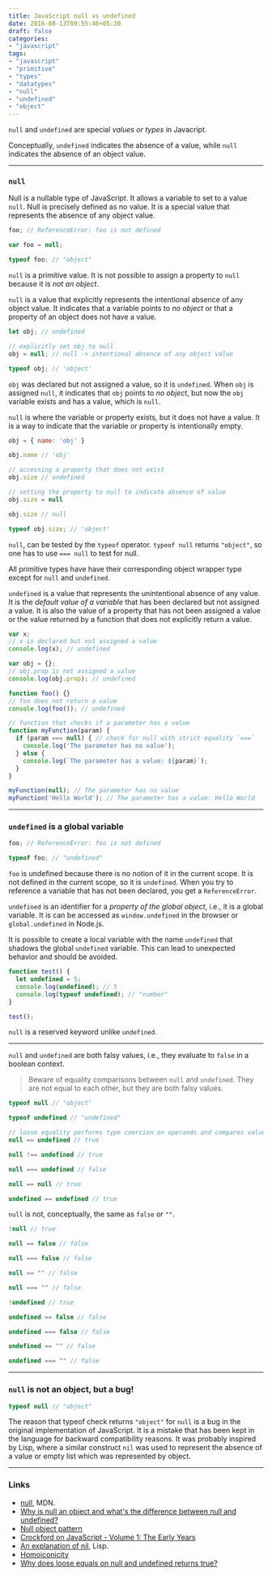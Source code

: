 ```yaml
---
title: JavaScript null vs undefined
date: 2016-08-13T09:55:46+05:30
draft: false
categories:
- "javascript"
tags:
- "javascript"
- "primitive"
- "types"
- "datatypes"
- "null"
- "undefined"
- "object"
---
```


`null` and `undefined` are special _values or types_ in Javacript. 

Conceptually, `undefined` indicates the absence of a value, while `null` indicates the absence of an object value.

------

### `null`

Null is a nullable type of JavaScript. It allows a variable to set to a value `null`. Null is precisely defined as no value. It is a special value that represents the absence of any object value.

```js
foo; // ReferenceError: foo is not defined

var foo = null;

typeof foo; // "object"
```

`null` is a primitive value. It is not possible to assign a property to `null` because it is _not an object_.

`null` is a value that explicitly represents the intentional absence of any object value. It indicates that a variable points to _no object_ or that a property of an object does not have a value.

```js
let obj; // undefined

// explicitly set obj to null
obj = null; // null -> intentional absence of any object value

typeof obj; // 'object'
```

`obj` was declared but not assigned a value, so it is `undefined`. When `obj` is assigned `null`, it indicates that `obj` points to _no object_, but now the `obj` variable exists and has a value, which is `null`.

`null` is where the variable or property exists, but it does not have a value. It is a way to indicate that the variable or property is intentionally empty.

```js
obj = { name: 'obj' }

obj.name // 'obj'

// accessing a property that does not exist
obj.size // undefined

// setting the property to null to indicate absence of value
obj.size = null

obj.size // null

typeof obj.size; // 'object'
```

`null`, can be tested by the `typeof` operator. `typeof null` returns `"object"`, so one has to use `=== null` to test for null.

All primitive types have have their corresponding object wrapper type except for `null` and `undefined`.

`undefined` is a value that represents the unintentional absence of any value. It is the _default value of a variable_ that has been declared but not assigned a value. It is also the value of a property that has not been assigned a value or the value returned by a function that does not explicitly return a value.

```js
var x;
// x is declared but not assigned a value
console.log(x); // undefined

var obj = {};
// obj.prop is not assigned a value
console.log(obj.prop); // undefined

function foo() {}
// foo does not return a value
console.log(foo()); // undefined
```

```js
// function that checks if a parameter has a value
function myFunction(param) {
  if (param === null) { // check for null with strict equality `===`
    console.log('The parameter has no value');
  } else {
    console.log(`The parameter has a value: ${param}`);
  }
}

myFunction(null); // The parameter has no value
myFunction('Hello World'); // The parameter has a value: Hello World
```

----

### `undefined` is a global variable

```js
foo; // ReferenceError: foo is not defined

typeof foo; // "undefined"
```

`foo` is undefined because there is no notion of it in the current scope. It is not defined in the current scope, so it is `undefined`. When you try to reference a variable that has not been declared, you get a `ReferenceError`.

`undefined` is an identifier for a _property of the global object_, i.e., it is a global variable. It is can be accessed as `window.undefined` in the browser or `global.undefined` in Node.js.

It is possible to create a local variable with the name `undefined` that shadows the global `undefined` variable. This can lead to unexpected behavior and should be avoided.

```js
function test() {
  let undefined = 5;
  console.log(undefined); // 5
  console.log(typeof undefined); // "number"
}

test();
```

`null` is a reserved keyword unlike `undefined`.

----

`null` and `undefined` are both falsy values, i.e., they evaluate to `false` in a boolean context.

> Beware of equality comparisons between `null` and `undefined`. They are not equal to each other, but they are both falsy values.

```js
typeof null // "object"

typeof undefined // "undefined"

// loose equality performs type coercion on operands and compares values
null == undefined // true

null !== undefined // true

null === undefined // false

null == null // true

undefined == undefined // true
```

`null` is not, conceptually, the same as `false` or `""`.

```js
!null // true

null == false // false

null === false // false

null == "" // false

null === "" // false
```

```js
!undefined // true

undefined == false // false

undefined === false // false

undefined == "" // false

undefined === "" // false
```

----

### `null` is not an object, but a bug!

```js
typeof null // "object"
```

The reason that typeof check returns `"object"` for `null` is a bug in the original implementation of JavaScript. It is a mistake that has been kept in the language for backward compatibility reasons. It was probably inspired by Lisp, where a similar construct `nil` was used to represent the absence of a value or empty list which was represented by object.

----

### Links

- [null](https://developer.mozilla.org/en-US/docs/Web/JavaScript/Reference/Operators/null), MDN.
- [Why is null an object and what's the difference between null and undefined?](https://stackoverflow.com/q/801032)
- [Null object pattern](https://en.wikipedia.org/wiki/Null_object_pattern)
- [Crockford on JavaScript - Volume 1: The Early Years](https://www.youtube.com/watch?v=JxAXlJEmNMg&ab_channel=YUILibrary)
- [An explanation of nil](https://www.gnu.org/software/emacs/manual/html_node/eintr/nil-explained.html), Lisp.
- [Homoiconicity](https://en.wikipedia.org/wiki/Homoiconicity)
- [Why does loose equals on null and undefined returns true?](https://stackoverflow.com/q/38630411)
